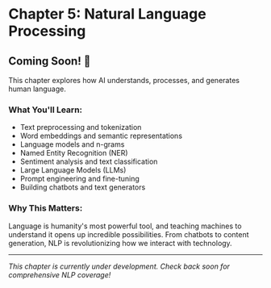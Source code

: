 # Chapter 5: Natural Language Processing

## Coming Soon! 📝

This chapter explores how AI understands, processes, and generates human language.

### What You'll Learn:
- Text preprocessing and tokenization
- Word embeddings and semantic representations
- Language models and n-grams
- Named Entity Recognition (NER)
- Sentiment analysis and text classification
- Large Language Models (LLMs)
- Prompt engineering and fine-tuning
- Building chatbots and text generators

### Why This Matters:
Language is humanity's most powerful tool, and teaching machines to understand it opens up incredible possibilities. From chatbots to content generation, NLP is revolutionizing how we interact with technology.

---

*This chapter is currently under development. Check back soon for comprehensive NLP coverage!*

